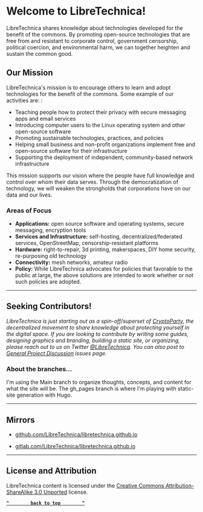 # Welcome to LibreTechnica!

LibreTechnica shares knowledge about technologies developed for the benefit of the commons. By promoting open-source technologies that are free from and resistant to corporate control, government censorship, political coercion, and environmental harm, we can together heighten and sustain the common good.

## Our Mission
LibreTechnica's mission is to encourage others to learn and adopt technologies for the benefit of the commons. Some example of our activities are: :

- Teaching people how to protect their privacy with secure messaging apps and email services
- Introducing computer users to the Linux operating system and other open-source software
- Promoting sustainable technologies, practices, and policies
- Helping small business and non-profit organizations implement free and open-source software for their infrastructure
- Supporting the deployment of independent, community-based network infrastructure

This mission supports our vision where the people have full knowledge and control over whom their data serves. Through the democratization of technology, we will weaken the strongholds that corporations have on our data and our lives.

### Areas of Focus
- **Applications:** open source software and operating systems, secure messaging, encryption tools
- **Services and Infrastructure:** self-hosting, decentralized/federated services, OpenStreetMap, censorship-resistant platforms
- **Hardware:** right-to-repair, 3d printing, makerspaces, DIY home security, re-purposing old technology
- **Connectivity:** mesh networks, amateur radio
- **Policy:** While LibreTechnica advocates for policies that favorable to the public at large, the above solutions are intended to work whether or not such policies are adopted.


--------------------


## Seeking Contributors! 

*LibreTechnica is just starting out as a spin-off/superset of [CryptoParty](https://www.cryptoparty.in/), the decentralized movement to share knowledge about protecting yourself in the digital space. If you are looking to contribute by writing some guides, designing graphics and branding, building a static site, or organizing, please reach out to us on Twitter [@LibreTechnica](https://twitter.com/LibreTechnica).  You can also post to [General Project Discussion](https://github.com/LibreTechnica/libretechnica.github.io/issues/1) issues page.*

### About the branches...

I'm using the Main branch to organize thoughts, concepts, and content for what the site will be.  The gh_pages branch is where I'm playing with static-site generation with Hugo.

--------------------

## Mirrors

- [github.com/LibreTechnica/libretechnica.github.io](https://github.com/LibreTechnica/libretechnica.github.io)

- [gitlab.com/LibreTechnica/libretechnica.github.io](https://gitlab.com/LibreTechnica/libretechnica-github-io)


--------------------

## License and Attribution

LibreTechnica content is licensed under the [Creative Commons Attribution-ShareAlike 3.0 Unported](LICENSE) license.

**[`^        back to top        ^`](#)**
